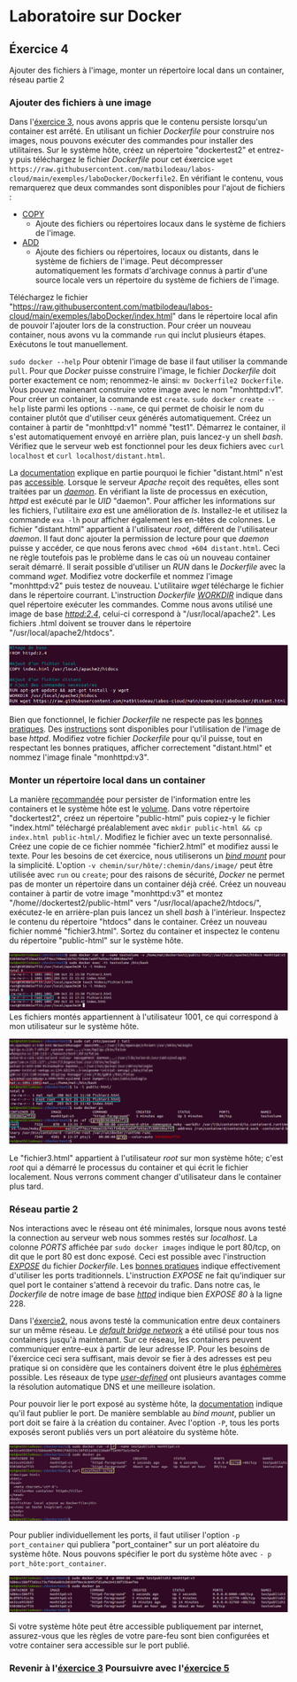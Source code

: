 # Laboratoire sur Docker

## Éxercice 4
Ajouter des fichiers à l'image, monter un répertoire local dans un container, réseau partie 2

### Ajouter des fichiers à une image
Dans l'[éxercice 3][0], nous avons appris que le contenu persiste lorsqu'un container est arrêté. En utilisant un fichier _Dockerfile_ pour construire nos images, nous pouvons exécuter des commandes pour installer des utilitaires. Sur le système hôte, créez un répertoire "dockertest2" et entrez-y puis téléchargez le fichier _Dockerfile_ pour cet éxercice `wget https://raw.githubusercontent.com/matbilodeau/labos-cloud/main/exemples/laboDocker/Dockerfile2`. En vérifiant le contenu, vous remarquerez que deux commandes sont disponibles pour l'ajout de fichiers :

* [COPY][3]
  * Ajoute des fichiers ou répertoires locaux dans le système de fichiers de l'image.
* [ADD][4]
  * Ajoute des fichiers ou répertoires, locaux ou distants, dans le système de fichiers de l'image. Peut décompresser automatiquement les formats d'archivage connus à partir d'une source locale vers un répertoire du système de fichiers de l'image.

Téléchargez le fichier "https://raw.githubusercontent.com/matbilodeau/labos-cloud/main/exemples/laboDocker/index.html" dans le répertoire local afin de pouvoir l'ajouter lors de la construction. Pour créer un nouveau container, nous avons vu la commande `run` qui inclut plusieurs étapes. Exécutons le tout manuellement.

`sudo docker --help` Pour obtenir l'image de base il faut utiliser la commande `pull`. Pour que *Docker* puisse construire l'image, le fichier _Dockerfile_ doit porter exactement ce nom; renommez-le ainsi: `mv Dockerfile2 Dockerfile`. Vous pouvez mainenant construire votre image avec le nom "monhttpd:v1". Pour créer un container, la commande est `create`.  `sudo docker create --help` liste parmi les options `--name`, ce qui permet de choisir le nom du container plutôt que d'utiliser ceux générés automatiquement. Créez un container à partir de "monhttpd:v1" nommé "test1". Démarrez le container, il s'est automatiquement envoyé en arrière plan, puis lancez-y un shell _bash_. Vérifiez que le serveur web est fonctionnel pour les deux fichiers avec `curl localhost` et `curl localhost/distant.html`.


La [documentation][4] explique en partie pourquoi le fichier "distant.html" n'est pas [accessible][5]. Lorsque le serveur _Apache_ reçoit des requêtes, elles sont traitées par un _[daemon][6]_. En vérifiant la liste de processus en exécution, _httpd_ est exécuté par le _UID_ "daemon". Pour afficher les informations sur les fichiers, l'utilitaire _exa_ est une amélioration de _ls_. Installez-le et utilisez la commande `exa -lh` pour afficher également les en-têtes de colonnes. Le fichier "distant.html" appartient à l'utilisateur _root_, différent de l'utilisateur _daemon_. Il faut donc ajouter la permission de lecture pour que _daemon_ puisse y accéder, ce que nous ferons avec `chmod +604 distant.html`. Ceci ne règle toutefois pas le problème dans le cas où un nouveau container serait démarré. Il serait possible d'utiliser un _RUN_ dans le _Dockerfile_ avec la command _wget_. Modifiez votre dockerfile et nommez l'image "monhttpd:v2" puis testez de nouveau. L'utilitaire _wget_ télécharge le fichier dans le répertoire courrant. L'instruction _Dockerfile_ _[WORKDIR][6]_ indique dans quel répertoire exécuter les commandes. Comme nous avons utilisé une image de base [_httpd:2.4_][7], celui-ci correspond à "/usr/local/apache2". Les fichiers .html doivent se trouver dans le répertoire "/usr/local/apache2/htdocs".

![wget dans image][img0]

Bien que fonctionnel, le fichier _Dockerfile_ ne respecte pas les [bonnes pratiques][8]. Des [instructions][9] sont disponibles pour l'utilisation de l'image de base _httpd_. Modifiez votre fichier _Dockerfile_ pour qu'il puisse, tout en respectant les bonnes pratiques, afficher correctement "distant.html" et nommez l'image finale "monhttpd:v3".

### Monter un répertoire local dans un container
La manière [recommandée][10] pour persister de l'information entre les containers et le système hôte est le [volume][11]. Dans votre répertoire "dockertest2", créez un répertoire "public-html" puis copiez-y le fichier "index.html" téléchargé préalablement avec `mkdir public-html && cp index.html public-html/`. Modifiez le fichier avec un texte personnalisé. Créez une copie de ce fichier nommée "fichier2.html" et modifiez aussi le texte. Pour les besoins de cet éxercice, nous utiliserons un _[bind mount][12]_ pour la simplicité. L'option `-v chemin/sur/hôte/:chemin/dans/image/` peut être utilisée avec `run` ou `create`; pour des raisons de sécurité, *Docker* ne permet pas de monter un répertoire dans un container déjà créé. Créez un nouveau container à partir de votre image "monhttpd:v3" et montez "/home/<votre utilisateur>/dockertest2/public-html" vers "/usr/local/apache2/htdocs/", exécutez-le en arrière-plan puis lancez un shell _bash_ à l'intérieur. Inspectez le contenu du répertoire "htdocs" dans le container. Créez un nouveau fichier nommé "fichier3.html". Sortez du container et inspectez le contenu du répertoire "public-html" sur le système hôte.

![repertoire monté][img1]
Les fichiers montés appartiennent à l'utilisateur 1001, ce qui correspond à mon utilisateur sur le système hôte.

![utilisateurs locaux][img2]

Le "fichier3.html" appartient à l'utilisateur _root_ sur mon système hôte; c'est _root_ qui a démarré le processus du container et qui écrit le fichier localement. Nous verrons comment changer d'utilisateur dans le container plus tard.

### Réseau partie 2
Nos interactions avec le réseau ont été minimales, lorsque nous avons testé la connection au serveur web nous sommes restés sur _localhost_. La colonne _PORTS_ affichée par `sudo docker images` indique le port 80/tcp, on dit que le port 80 est donc exposé. Ceci est possible avec l'instruction _[EXPOSE][13]_ du fichier _Dockerfile_. Les [bonnes pratiques][14] indique effectivement d'utiliser les ports traditionnels. L'instruction _EXPOSE_ ne fait qu'indiquer sur quel port le container s'attend à recevoir du trafic. Dans notre cas, le _Dockerfile_ de notre image de base _[httpd][15]_ indique bien _EXPOSE 80_ à la ligne 228.

Dans l'[éxercie2][16], nous avons testé la communication entre deux containers sur un même réseau. Le _[default bridge network][17]_ a été utilisé pour tous nos containers jusqu'à maintenant. Sur ce réseau, les containers peuvent communiquer entre-eux à partir de leur adresse IP. Pour les besoins de l'éxercice ceci sera suffisant, mais devoir se fier à des adresses est peu pratique si on considère que les containers doivent être le plus [éphémères][18] possible. Les réseaux de type _[user-defined][19]_ ont plusieurs avantages comme la résolution automatique DNS et une meilleure isolation.

Pour pouvoir lier le port exposé au système hôte, la [documentation][13] indique qu'il faut publier le port. De manière semblable au _bind mount_, publier un port doit se faire à la création du container. Avec l'option `-P`, tous les ports exposés seront publiés vers un port aléatoire du système hôte.

![option -P][img3]

Pour publier individuellement les ports, il faut utiliser l'option `-p port_container` qui publiera "port_container" sur un port aléatoire du système hôte. Nous pouvons spécifier le port du système hôte avec `- p port_hôte:port_container`.

![port spécifique][img4]

Si votre système hôte peut être accessible publiquement par internet, assurez-vous que les règles de votre pare-feu sont bien configurées et votre container sera accessible sur le port publié.

### Revenir à l'[éxercice 3][1]                  Poursuivre avec l'[éxercice 5][2]

[0]: ./laboDocker2.html
[1]: ./laboDocker2.html
[2]: ./laboDocker4.html
[3]: https://docs.docker.com/engine/reference/builder/#copy
[4]: https://docs.docker.com/engine/reference/builder/#add
[5]: https://fr.wikipedia.org/wiki/Permissions_UNIX
[6]: https://docs.docker.com/engine/reference/builder/#workdir
[7]: https://hub.docker.com/layers/httpd/library/httpd/2.4/images/sha256-548248173d4a6633c730a1ad8030c2f2d7dc86cdff3b6e0f5d44e0e3137afdc9?context=explore
[8]: https://docs.docker.com/develop/develop-images/dockerfile_best-practices/#add-or-copy
[9]: https://hub.docker.com/_/httpd?tab=description
[10]: https://docs.docker.com/develop/develop-images/dockerfile_best-practices/#volume
[11]: https://docs.docker.com/storage/volumes/
[12]: https://docs.docker.com/storage/bind-mounts/
[13]: https://docs.docker.com/engine/reference/builder/#expose
[14]: https://docs.docker.com/develop/develop-images/dockerfile_best-practices/#expose
[15]: https://github.com/docker-library/httpd/blob/077141ee37fca63972292c562ec0f632d0f831b1/2.4/Dockerfile
[16]: ./laboDocker1.html
[17]: https://docs.docker.com/network/bridge/#use-the-default-bridge-network
[18]: https://docs.docker.com/develop/develop-images/dockerfile_best-practices/#create-ephemeral-containers
[19]: https://docs.docker.com/network/bridge/#differences-between-user-defined-bridges-and-the-default-bridge


[img0]: ./img/docker/docker4-0.png "exécuter wget en construisant l'image"
[img1]: ./img/docker/docker4-1.png "liste des fichiers montés"
[img2]: ./img/docker/docker4-2.png "vue du système hôte"
[img3]: ./img/docker/docker4-3.png "avec option -P"
[img4]: ./img/docker/docker4-4.png "publier un port spécifique"
